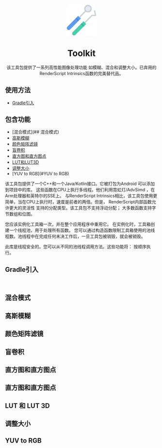 <p align="center">
<img src="./img/tools.svg" alt="logo" width="20%">
</p>
<h1 align="center">Toolkit</h1>

<p align="center">
该工具包提供了一系列高性能图像处理功能 如模糊、混合和调整大小。已弃用的RenderScript Intrinsics函数的完美替代品。
</p>

## 使用方法
- [Gradle引入](#Gradle引入)

## 包含功能
- [混合模式](## 混合模式)
- [高斯模糊](##高斯模糊)
- [颜色矩阵滤镜](#颜色矩阵滤镜)
- [盲卷积](#盲卷积)
- [直方图和直方图点](#直方图和直方图点)
- [LUT和LUT3D](#LUT和LUT3D)
- [调整大小](#调整大小)
- [YUV to RGB](#YUV to RGB)

该工具包提供了一个C++和一个Java/Kotlin接口。它被打包为Android 可以添加到项目中的库。
这些函数在CPU上执行多线程。他们利用霓虹灯/AdvSimd ，在Arm处理器和英特尔的SSE上。
与RenderScript Intrinsics相比，该工具包使用更简单，当在CPU上执行时，速度是前者的两倍。但是，
RenderScript内部函数允许更大的灵活性 支持的分配类型。该工具包不支持浮动分配；
大多数函数支持字节数组和位图。

您应该实例化工具箱一次，并在整个应用程序中重用它。
在实例化时，工具箱创建一个线程池，用于处理所有函数。
您可以通过构造函数限制工具箱使用的池线程数。池线程中在完成任何未决工作后，一旦工具包被销毁，就会被销毁。

此库是线程安全的。您可以从不同的池线程调用方法。这些功能将： 按顺序执行。

## Gradle引入

```groovy
   
```

## 混合模式

## 高斯模糊

## 颜色矩阵滤镜

## 盲卷积

## 直方图和直方图点

## 直方图和直方图点

## LUT 和 LUT 3D

## 调整大小

## YUV to RGB